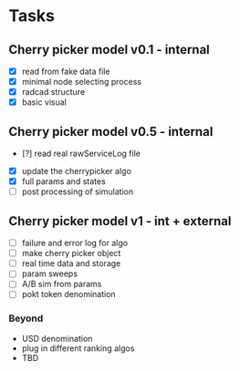# Tasks

## Cherry picker model v0.1 - internal

- [x] read from fake data file
- [x] minimal node selecting process
- [x] radcad structure
- [x] basic visual

## Cherry picker model v0.5 - internal

- [?] read real rawServiceLog file
- [x] update the cherrypicker algo
- [x] full params and states
- [ ] post processing of simulation

## Cherry picker model v1 - int + external

- [ ] failure and error log for algo
- [ ] make cherry picker object
- [ ] real time data and storage
- [ ] param sweeps
- [ ] A/B sim from params
- [ ] pokt token denomination

### Beyond

- USD denomination
- plug in different ranking algos
- TBD
